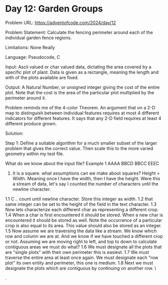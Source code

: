 # Day 12: Garden Groups
Problem URL:
https://adventofcode.com/2024/day/12

Problem Statement: Calculate the fencing perimeter around each of the individual garden fence regions.

Limitations: None Really

Language: Pseudocode, C      

Input: Ascii valued or char valued data, dictating the area covered by a specific plot of plant. Data is given as a rectangle, meaning the length and with of the plots available are fixed.

Output: A Natural Number, or unsigned integer giving the cost of the entire plot. Note that the cost is the area of the particular plot multiplied by the perimeter around it.

Problem reminds me of the 4-color Theorem. An argument that on a 2-D map to distinguish between individual features requires at most 4 different indicators for different features. It says that any 2-D field requires at least 4 different produce grown.

Solution:

Step 1:
Define a suitable algorithm for a much smaller subset of the larger problem that gives the correct value. Then scale this to the more varied geometry within my test file.

What do we know about the input file?
Example 1
AAAA
BBCD
BBCC
EEEC

1. It is a square. what assumptions can we make about squares? Height = Width. Meaning once I have the width, then I have the height. Were this a stream of data, let's say I counted the number of characters until the newline character.

1.1 C .. count until newline character. Store this integer as width.
1.2 that same integer can be set to the height of the field in the text character.
1.3 Now lets characterize each different char as representing a different crop.
1.4 When a char is first encountered it should be stored. When a new char is encountered it should be stored as well.
Note the occurrence of a particular crop is also equal to its area. This value should also be stored as an integer.
1.5 Now assume we are traversing the data like a stream. We know which row and column we are at. And we know if we have touched a different crop or not. Assuming we are moving right to left, and top to down to calculate contiguous areas we must do what?
1.6 We must designate all the plots that are "single plots" with their own perimeter this is easiest.
1.7 We must traverse the entire area at least once again. We must designate each "row plot" its own entity and perimeter, this one is medium.
1.8 Next we must designate the plots which are contiguous by continuing on another row. \































.
